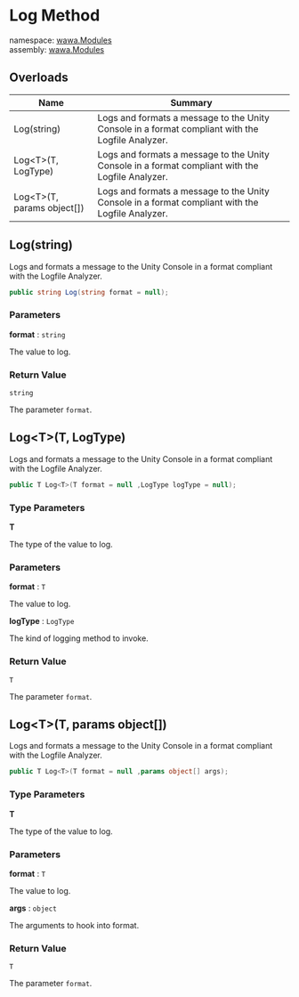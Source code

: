 # Log Method

namespace: [wawa\.Modules](../../wawa.Modules.md)<br />
assembly: [wawa\.Modules](../../../wawa.Modules.md)



## Overloads

| Name | Summary |
|------|---------|
| Log\(string\) | Logs and formats a message to the Unity Console in a format compliant with the Logfile Analyzer\. |
| Log\<T\>\(T, LogType\) | Logs and formats a message to the Unity Console in a format compliant with the Logfile Analyzer\. |
| Log\<T\>\(T, params object\[\]\) | Logs and formats a message to the Unity Console in a format compliant with the Logfile Analyzer\. |

## Log\(string\)

Logs and formats a message to the Unity Console in a format compliant with the Logfile Analyzer\.

```csharp
public string Log(string format = null);
```

### Parameters

__format__ : `string`

The value to log\.

### Return Value

`string`

The parameter `format`\.

## Log\<T\>\(T, LogType\)

Logs and formats a message to the Unity Console in a format compliant with the Logfile Analyzer\.

```csharp
public T Log<T>(T format = null ,LogType logType = null);
```

### Type Parameters

__T__

The type of the value to log\.

### Parameters

__format__ : `T`

The value to log\.

__logType__ : `LogType`

The kind of logging method to invoke\.

### Return Value

`T`

The parameter `format`\.

## Log\<T\>\(T, params object\[\]\)

Logs and formats a message to the Unity Console in a format compliant with the Logfile Analyzer\.

```csharp
public T Log<T>(T format = null ,params object[] args);
```

### Type Parameters

__T__

The type of the value to log\.

### Parameters

__format__ : `T`

The value to log\.

__args__ : `object`

The arguments to hook into format\.

### Return Value

`T`

The parameter `format`\.

